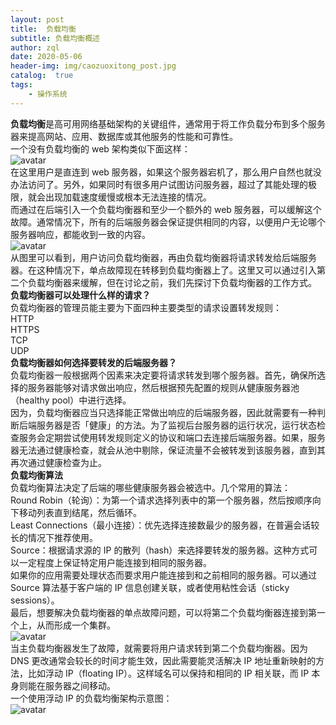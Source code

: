 ```yaml
---
layout: post
title:  负载均衡
subtitle: 负载均衡概述
author: zql
date: 2020-05-06
header-img: img/caozuoxitong_post.jpg
catalog:  true
tags:
    - 操作系统
---  
```

**负载均衡**是高可用网络基础架构的关键组件，通常用于将工作负载分布到多个服务器来提高网站、应用、数据库或其他服务的性能和可靠性。  
一个没有负载均衡的 web 架构类似下面这样：  
![avatar](https://pic3.zhimg.com/80/v2-6a7f624cd5e776a6b0b05a051e65666e_720w.jpg)  
在这里用户是直连到 web 服务器，如果这个服务器宕机了，那么用户自然也就没办法访问了。另外，如果同时有很多用户试图访问服务器，超过了其能处理的极限，就会出现加载速度缓慢或根本无法连接的情况。  
而通过在后端引入一个负载均衡器和至少一个额外的 web 服务器，可以缓解这个故障。通常情况下，所有的后端服务器会保证提供相同的内容，以便用户无论哪个服务器响应，都能收到一致的内容。  
![avatar](https://pic3.zhimg.com/v2-6aa2607e04cc9d2f0d448f9fa80b2ae2_r.jpg)  
从图里可以看到，用户访问负载均衡器，再由负载均衡器将请求转发给后端服务器。在这种情况下，单点故障现在转移到负载均衡器上了。这里又可以通过引入第二个负载均衡器来缓解，但在讨论之前，我们先探讨下负载均衡器的工作方式。  
**负载均衡器可以处理什么样的请求？**  
负载均衡器的管理员能主要为下面四种主要类型的请求设置转发规则：  
HTTP  
HTTPS  
TCP  
UDP  
**负载均衡器如何选择要转发的后端服务器？**  
负载均衡器一般根据两个因素来决定要将请求转发到哪个服务器。首先，确保所选择的服务器能够对请求做出响应，然后根据预先配置的规则从健康服务器池（healthy pool）中进行选择。  
因为，负载均衡器应当只选择能正常做出响应的后端服务器，因此就需要有一种判断后端服务器是否「健康」的方法。为了监视后台服务器的运行状况，运行状态检查服务会定期尝试使用转发规则定义的协议和端口去连接后端服务器。如果，服务器无法通过健康检查，就会从池中剔除，保证流量不会被转发到该服务器，直到其再次通过健康检查为止。  
**负载均衡算法**  
负载均衡算法决定了后端的哪些健康服务器会被选中。几个常用的算法：  
Round Robin（轮询）：为第一个请求选择列表中的第一个服务器，然后按顺序向下移动列表直到结尾，然后循环。  
Least Connections（最小连接）：优先选择连接数最少的服务器，在普遍会话较长的情况下推荐使用。  
Source：根据请求源的 IP 的散列（hash）来选择要转发的服务器。这种方式可以一定程度上保证特定用户能连接到相同的服务器。  
如果你的应用需要处理状态而要求用户能连接到和之前相同的服务器。可以通过 Source 算法基于客户端的 IP 信息创建关联，或者使用粘性会话（sticky sessions）。  
最后，想要解决负载均衡器的单点故障问题，可以将第二个负载均衡器连接到第一个上，从而形成一个集群。  
![avatar](https://pic2.zhimg.com/80/v2-b3e69e976b5577457fcefc58f941fb8d_720w.jpg)  
当主负载均衡器发生了故障，就需要将用户请求转到第二个负载均衡器。因为 DNS 更改通常会较长的时间才能生效，因此需要能灵活解决 IP 地址重新映射的方法，比如浮动 IP（floating IP）。这样域名可以保持和相同的 IP 相关联，而 IP 本身则能在服务器之间移动。  
一个使用浮动 IP 的负载均衡架构示意图：  
![avatar](https://pic3.zhimg.com/v2-3661c2082103036ecb23a3f29be740be_b.webp)  
